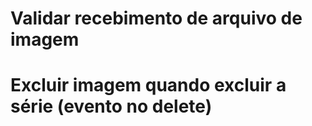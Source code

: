 

# Validar recebimento de arquivo de imagem

# Excluir imagem quando excluir a série (evento no delete)
